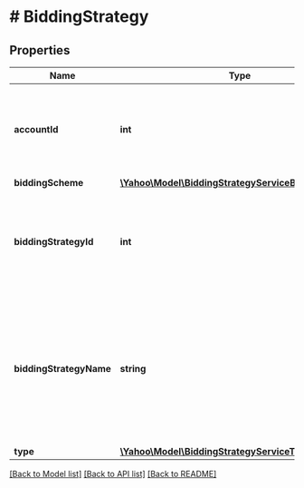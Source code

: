# # BiddingStrategy

## Properties

Name | Type | Description | Notes
------------ | ------------- | ------------- | -------------
**accountId** | **int** | &lt;div lang&#x3D;\&quot;ja\&quot;&gt;アカウントIDです。&lt;br&gt;このフィールドは、いずれの場合でも必須です。&lt;/div&gt;&lt;div lang&#x3D;\&quot;en\&quot;&gt;Account ID.&lt;br&gt;This field is required in any cases. &lt;/div&gt; | [optional] 
**biddingScheme** | [**\Yahoo\Model\BiddingStrategyServiceBiddingScheme**](BiddingStrategyServiceBiddingScheme.md) |  | [optional] 
**biddingStrategyId** | **int** | &lt;div lang&#x3D;\&quot;ja\&quot;&gt;自動入札IDです。&lt;br&gt;SET時およびREMOVE時、このフィールドは必須となります。&lt;/div&gt;&lt;div lang&#x3D;\&quot;en\&quot;&gt;Auto bidding ID.&lt;br&gt;This field is optional in SET and REMOVE operation. &lt;/div&gt; | [optional] 
**biddingStrategyName** | **string** | &lt;div lang&#x3D;\&quot;ja\&quot;&gt;自動入札名です（50文字以内になります）。&lt;br&gt;このフィールドは、ADD時は必須となり、SET時は省略可能となります。&lt;/div&gt;&lt;div lang&#x3D;\&quot;en\&quot;&gt;Auto bidding name(Can set up to 50 characters).&lt;br&gt;This field is required in ADD operation, and will be optional in SET operation. &lt;/div&gt; | [optional] 
**type** | [**\Yahoo\Model\BiddingStrategyServiceType**](BiddingStrategyServiceType.md) |  | [optional] 

[[Back to Model list]](../../README.md#documentation-for-models) [[Back to API list]](../../README.md#documentation-for-api-endpoints) [[Back to README]](../../README.md)


